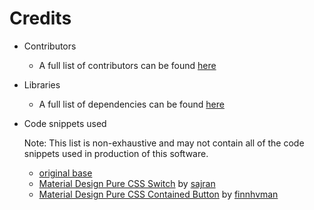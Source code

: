 # Credits

-   Contributors

    -   A full list of contributors can be found [here](https://github.com/MercuryWorkshop/anuraOS/graphs/contributors)

-   Libraries

    -   A full list of dependencies can be found [here](https://github.com/MercuryWorkshop/anuraOS/network/dependencies)

-   Code snippets used

    Note: This list is non-exhaustive and may not contain all of the code snippets used in production of this software.

    -   [original base](https://gist.github.com/chwkai/290488)
    -   [Material Design Pure CSS Switch](https://codepen.io/sajran/pen/dMKvpb) by [sajran](https://codepen.io/sajran)
    -   [Material Design Pure CSS Contained Button](https://codepen.io/finnhvman/pen/MQyJxV) by [finnhvman](https://codepen.io/finnhvman)
